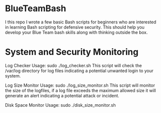 # BlueTeamBash
I this repo I wrote a few basic Bash scripts for beginners who are interested in learning Bash scripting for defensive security. This should help you develop your Blue Team bash skills along with thinking outside the box.

# System and Security Monitoring

Log Checker
Usage: sudo ./log_checker.sh
This script will check the /var/log directory for log files indicating a potential unwanted login to your system.

Log Size Monitor
Usage: sudo ./log_size_monitor.sh
This script will monitor the size of the logfiles, if a log file exceeds the maximum allowed size it will generate an alert indicating a potential attack or incident.

Disk Space Monitor
Usage: sudo ./disk_size_monitor.sh
